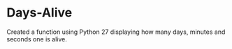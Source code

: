 # Days-Alive
Created a function using Python 27 displaying how many days, minutes and seconds one is alive.
